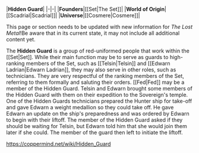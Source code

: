 |**Hidden Guard**|
|-|-|
|**Founders**|[[Set\|The Set]]|
|**World of Origin**|[[Scadrial\|Scadrial]]|
|**Universe**|[[Cosmere\|Cosmere]]|

This page or section needs to be updated with new information for *The Lost Metal*!Be aware that in its current state, it may not include all additional content yet.

The **Hidden Guard** is a group of red-uniformed people that work within the [[Set\|Set]].
While their main function may be to serve as guards to high-ranking members of the Set, such as [[Telsin\|Telsin]] and [[Edwarn Ladrian\|Edwarn Ladrian]], they may also serve in other roles, such as technicians. They are very respectful of the ranking members of the Set, referring to them formally and saluting their orders. [[Fed\|Fed]] may be a member of the Hidden Guard.
Telsin and Edwarn brought some members of the Hidden Guard with them on their expedition to the Sovereign's temple. One of the Hidden Guards technicians prepared the Hunter ship for take-off and gave Edwarn a weight medallion so they could take off. He gave Edwarn an update on the ship's preparedness and was ordered by Edwarn to begin with their liftoff. The member of the Hidden Guard asked if they should be waiting for Telsin, but Edwarn told him that she would join them later if she could. The member of the guard then left to initiate the liftoff.



https://coppermind.net/wiki/Hidden_Guard